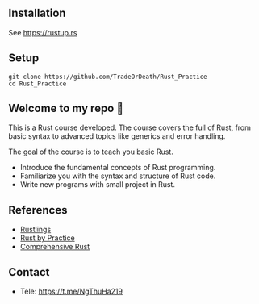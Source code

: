 
## Installation

See https://rustup.rs

## Setup

```
git clone https://github.com/TradeOrDeath/Rust_Practice
cd Rust_Practice
```
## Welcome to my repo 🦀 

This is a Rust course developed. The course covers the full of Rust, from basic syntax to advanced topics like generics and error handling. 

The goal of the course is to teach you basic Rust. 

+ Introduce the fundamental concepts of Rust programming.
+ Familiarize you with the syntax and structure of Rust code.
+ Write new programs with small project in Rust.

## References
+ [Rustlings](https://github.com/rust-lang/rustlings)
+ [Rust by Practice](https://practice.rs/why-exercise.html)
+ [Comprehensive Rust](https://google.github.io/comprehensive-rust/exercises/concurrency/morning.html)

## Contact
+ Tele: https://t.me/NgThuHa219

